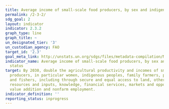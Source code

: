 ```yaml
---
title: Average income of small-scale food producers, by sex and indigenous status
permalink: /2-3-2/
sdg_goal: 2
layout: indicator
indicator: 2.3.2
graph_type: line
graph_title: ~
un_designated_tier: '3'
un_custodian_agency: FAO
target_id: '2.3'
goal_meta_link: http://unstats.un.org/sdgs/files/metadata-compilation/Metadata-Goal-2.pdf
indicator_name: Average income of small-scale food producers, by sex and indigenous
  status
target: By 2030, double the agricultural productivity and incomes of small-scale food
  producers, in particular women, indigenous peoples, family farmers, pastoralists
  and fishers, including through secure and equal access to land, other productive
  resources and inputs, knowledge, financial services, markets and opportunities for
  value addition and nonfarm employment.
indicator_definition: ''
reporting_status: inprogress
---
```

